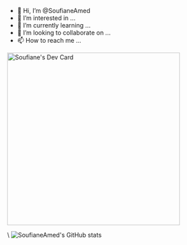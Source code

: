 - 👋 Hi, I’m @SoufianeAmed
- 👀 I’m interested in ...
- 🌱 I’m currently learning ...
- 💞️ I’m looking to collaborate on ...
- 📫 How to reach me ...

<!---
SoufianeAmed/SoufianeAmed is a ✨ special ✨ repository because its `README.md` (this file) appears on your GitHub profile.
You can click the Preview link to take a look at your changes.
--->
<a href="https://app.daily.dev/CyboRg_Ng"><img src="https://api.daily.dev/devcards/7cfe7c09f5994cf089dac0517a585a76.png?r=9tu" width="400" alt="Soufiane's Dev Card"/></a>


\\
![SoufianeAmed's GitHub stats](https://github-readme-stats.vercel.app/api?username=SoufianeAmed&show_icons=true&theme=tokyonight)
